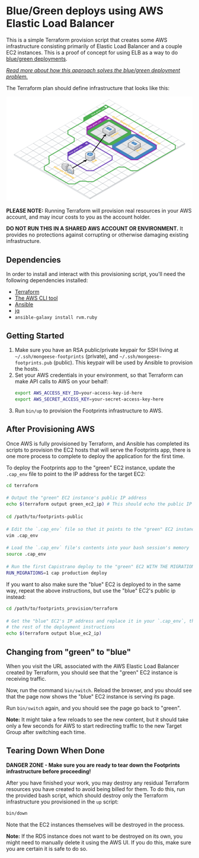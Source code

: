# Blue/Green deploys using AWS Elastic Load Balancer

This is a simple Terraform provision script that creates some AWS infrastructure
consisting primarily of Elastic Load Balancer and a couple EC2 instances. This
is a proof of concept for using ELB as a way to do [blue/green deployments](https://martinfowler.com/bliki/BlueGreenDeployment.html).

_[Read more about how this approach solves the blue/green deployment problem.](#specifics)_

The Terraform plan should define infrastructure that looks like this:

[![Terraform plan diagram](./graph.png)](https://cloudcraft.co/view/1c585bca-0562-4b11-8281-bd948044fd92?key=cQrA7McsgrYL_ajeG7SjUw)

**PLEASE NOTE:** Running Terraform will provision real resources in your AWS
account, and may incur costs to you as the account holder.

**DO NOT RUN THIS IN A SHARED AWS ACCOUNT OR ENVIRONMENT.** It provides no
protections against corrupting or otherwise damaging existing infrastructure. 

## Dependencies

In order to install and interact with this provisioning script, you'll need the
following dependencies installed:

- [Terraform](https://www.terraform.io/downloads.html)
- [The AWS CLI tool](https://docs.aws.amazon.com/cli/latest/userguide/installing.html)
- [Ansible](https://docs.ansible.com/ansible/latest/installation_guide/intro_installation.html)
- [jq](https://stedolan.github.io/jq/)
- `ansible-galaxy install rvm.ruby`

## Getting Started

<ol>
<li>Make sure you have an RSA public/private keypair for SSH living at
<code>~/.ssh/mongeese-footprints</code> (private), and <code>~/.ssh/mongeese-footprints.pub</code> (public).
This keypair will be used by Ansible to provision the hosts.</li>
<li>Set your AWS credentials in your environment, so that Terraform can make API calls to AWS on your behalf:

```bash
export AWS_ACCESS_KEY_ID=your-access-key-id-here
export AWS_SECRET_ACCESS_KEY=your-secret-access-key-here
```
</li>

<li>Run <code>bin/up</code> to provision the Footprints infrastructure to AWS.</li>
</ol>

## After Provisioning AWS

Once AWS is fully provisioned by Terraform, and Ansible has completed its scripts
to provision the EC2 hosts that will serve the Footprints app, there is one more
process to complete to deploy the application for the first time.

To deploy the Footprints app to the "green" EC2 instance, update the `.cap_env`
file to point to the IP address for the target EC2:

```bash
cd terraform

# Output the "green" EC2 instance's public IP address
echo $(terraform output green_ec2_ip) # This should echo the public IP of the EC2

cd /path/to/footprints-public

# Edit the `.cap_env` file so that it points to the "green" EC2 instance
vim .cap_env

# Load the `.cap_env` file's contents into your bash session's memory
source .cap_env

# Run the first Capistrano deploy to the "green" EC2 WITH THE MIGRATIONS ENV VAR SET!
RUN_MIGRATIONS=1 cap production deploy
```

If you want to also make sure the "blue" EC2 is deployed to in the same way,
repeat the above instructions, but use the "blue" EC2's public ip instead:

```bash
cd /path/to/footprints_provision/terraform

# Get the "blue" EC2's IP address and replace it in your `.cap_env`, then repeat
# the rest of the deployment instructions
echo $(terraform output blue_ec2_ip)
```

## Changing from "green" to "blue"

When you visit the URL associated with the AWS Elastic Load Balancer created by
Terraform, you should see that the "green" EC2 instance is receiving traffic.

Now, run the command `bin/switch`. Reload the browser, and you should see that
the page now shows the "blue" EC2 instance is serving its page.

Run `bin/switch` again, and you should see the page go back to "green".

**Note:** It might take a few reloads to see the new content, but it should take
only a few seconds for AWS to start redirecting traffic to the new Target Group
after switching each time.

## Tearing Down When Done

**DANGER ZONE - Make sure you are ready to tear down the Footprints infrastructure before proceeding!**

After you have finished your work, you may destroy any residual Terraform
resources you have created to avoid being billed for them. To do this, run the
provided bash script, which should destroy only the Terraform infrastructure you
provisioned in the `up` script:

```bash
bin/down
``` 

Note that the EC2 instances themselves will be destroyed in the process.

**Note:** If the RDS instance does not want to be destroyed on its own, you might
need to manually delete it using the AWS UI. If you do this, make sure you are
certain it is safe to do so.
